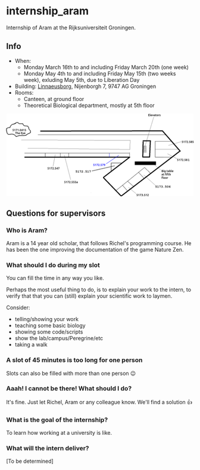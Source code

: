 # internship_aram

Internship of Aram at the Rijksuniversiteit Groningen.

## Info

 * When:
    * Monday March 16th to and including Friday March 20th (one week)
    * Monday May 4th to and including Friday May 15th (two weeks week),
      exluding May 5th, due to Liberation Day
 * Building: [Linnaeusborg](https://www.rug.nl/staff/location/5172), Nijenborgh 7, 9747 AG Groningen
 * Rooms:
    * Canteen, at ground floor
    * Theoretical Biological department, mostly at 5th floor

![](lb.png)

## Questions for supervisors

### Who is Aram?

Aram is a 14 year old scholar,
that follows Richel's programming course.
He has been the one improving the documentation of the game Nature Zen.

### What should I do during my slot

You can fill the time in any way you like.

Perhaps the most useful thing to do,
is to explain your work to the intern,
to verify that that you can (still) explain your scientific work to laymen.

Consider:

 * telling/showing your work
 * teaching some basic biology
 * showing some code/scripts 
 * show the lab/campus/Peregrine/etc
 * taking a walk

### A slot of 45 minutes is too long for one person

Slots can also be filled with more than one person :wink:

### Aaah! I cannot be there! What should I do?

It's fine. Just let Richel, Aram or any colleague know. 
We'll find a solution :+1:

### What is the goal of the internship?

To learn how working at a university is like.

### What will the intern deliver?

[To be determined]


